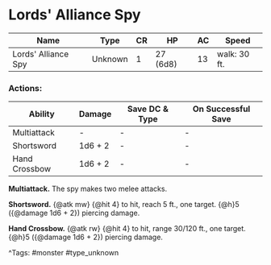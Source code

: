 # Lords' Alliance Spy

| Name | Type | CR | HP | AC | Speed |
|------|------|----|----|----|-------|
| Lords' Alliance Spy | Unknown | 1 | 27 (6d8) | 13 | walk: 30 ft. |

### Actions:

| Ability | Damage | Save DC & Type | On Successful Save |
|---------|--------|----------------|--------------------|
| Multiattack | - | - | - |
| Shortsword | 1d6 + 2 | - | - |
| Hand Crossbow | 1d6 + 2 | - | - |


**Multiattack.** The spy makes two melee attacks.

**Shortsword.** {@atk mw} {@hit 4} to hit, reach 5 ft., one target. {@h}5 ({@damage 1d6 + 2}) piercing damage.

**Hand Crossbow.** {@atk rw} {@hit 4} to hit, range 30/120 ft., one target. {@h}5 ({@damage 1d6 + 2}) piercing damage.

^Tags: #monster #type_unknown